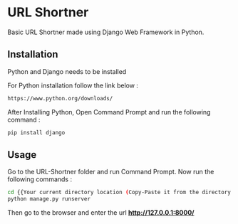 # URL Shortner
 Basic URL Shortner made using Django Web Framework in Python.

## Installation

Python and Django needs to be installed

For Python installation follow the link below : 

```bash
https://www.python.org/downloads/
```

After Installing Python, Open Command Prompt and run the following command : 

```bash
pip install django
```

## Usage

Go to the URL-Shortner folder and run Command Prompt. Now run the following commands : 

```bash
cd {{Your current directory location (Copy-Paste it from the directory bar)}}
python manage.py runserver
```

Then go to the browser and enter the url **http://127.0.0.1:8000/**

